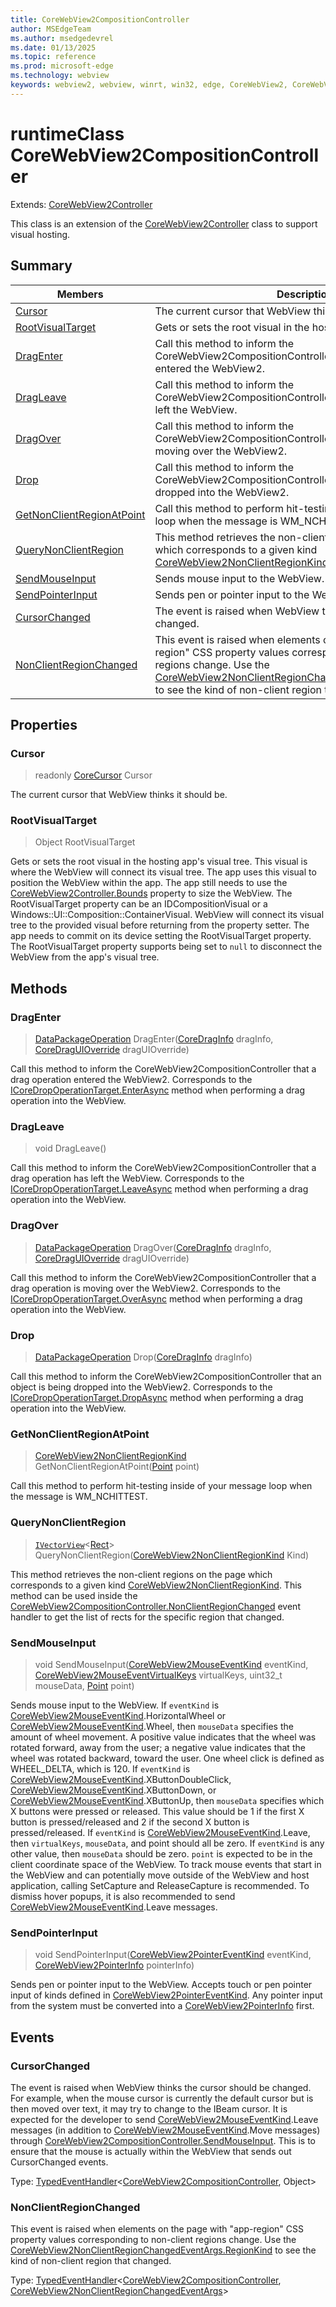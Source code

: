 ```yaml
---
title: CoreWebView2CompositionController
author: MSEdgeTeam
ms.author: msedgedevrel
ms.date: 01/13/2025
ms.topic: reference
ms.prod: microsoft-edge
ms.technology: webview
keywords: webview2, webview, winrt, win32, edge, CoreWebView2, CoreWebView2Controller, browser control, edge html, CoreWebView2CompositionController
---
```


# runtimeClass CoreWebView2CompositionController

Extends: [CoreWebView2Controller](corewebview2controller.md)



This class is an extension of the [CoreWebView2Controller](corewebview2controller.md) class to support visual hosting.

## Summary

Members|Description
--|--
[Cursor](#cursor) | The current cursor that WebView thinks it should be.
[RootVisualTarget](#rootvisualtarget) | Gets or sets the root visual in the hosting app's visual tree.
[DragEnter](#dragenter) | Call this method to inform the CoreWebView2CompositionController that a drag operation entered the WebView2.
[DragLeave](#dragleave) | Call this method to inform the CoreWebView2CompositionController that a drag operation has left the WebView.
[DragOver](#dragover) | Call this method to inform the CoreWebView2CompositionController that a drag operation is moving over the WebView2.
[Drop](#drop) | Call this method to inform the CoreWebView2CompositionController that an object is being dropped into the WebView2.
[GetNonClientRegionAtPoint](#getnonclientregionatpoint) | Call this method to perform hit-testing inside of your message loop when the message is WM_NCHITTEST.
[QueryNonClientRegion](#querynonclientregion) | This method retrieves the non-client regions on the page which corresponds to a given kind [CoreWebView2NonClientRegionKind](corewebview2nonclientregionkind.md).
[SendMouseInput](#sendmouseinput) | Sends mouse input to the WebView.
[SendPointerInput](#sendpointerinput) | Sends pen or pointer input to the WebView.
[CursorChanged](#cursorchanged) | The event is raised when WebView thinks the cursor should be changed.
[NonClientRegionChanged](#nonclientregionchanged) | This event is raised when elements on the page with "app-region" CSS property values corresponding to non-client regions change. Use the [CoreWebView2NonClientRegionChangedEventArgs.RegionKind](corewebview2nonclientregionchangedeventargs.md#regionkind) to see the kind of non-client region that changed.

## Properties

### Cursor

> readonly  [CoreCursor](/uwp/api/Windows.UI.Core.CoreCursor) Cursor

The current cursor that WebView thinks it should be.

### RootVisualTarget

>  Object RootVisualTarget

Gets or sets the root visual in the hosting app's visual tree.
This visual is where the WebView will connect its visual tree. The app uses this visual to position the WebView within the app. The app still needs to use the [CoreWebView2Controller.Bounds](corewebview2controller.md#bounds) property to size the WebView. The RootVisualTarget property can be an IDCompositionVisual or a Windows::UI::Composition::ContainerVisual. WebView will connect its visual tree to the provided visual before returning from the property setter. The app needs to commit on its device setting the RootVisualTarget property. The RootVisualTarget property supports being set to `null` to disconnect the WebView from the app's visual tree.



## Methods

### DragEnter

> [DataPackageOperation](/uwp/api/Windows.ApplicationModel.DataTransfer.DataPackageOperation) DragEnter([CoreDragInfo](/uwp/api/Windows.ApplicationModel.DataTransfer.DragDrop.Core.CoreDragInfo) dragInfo, [CoreDragUIOverride](/uwp/api/Windows.ApplicationModel.DataTransfer.DragDrop.Core.CoreDragUIOverride) dragUIOverride)

Call this method to inform the CoreWebView2CompositionController that a drag operation entered the WebView2.
Corresponds to the [ICoreDropOperationTarget.EnterAsync](/uwp/api/windows.applicationmodel.datatransfer.dragdrop.core.icoredropoperationtarget.enterasync) method when performing a drag operation into the WebView.



### DragLeave

> void DragLeave()

Call this method to inform the CoreWebView2CompositionController that a drag operation has left the WebView.
Corresponds to the [ICoreDropOperationTarget.LeaveAsync](/uwp/api/windows.applicationmodel.datatransfer.dragdrop.core.icoredropoperationtarget.leaveasync) method when performing a drag operation into the WebView.



### DragOver

> [DataPackageOperation](/uwp/api/Windows.ApplicationModel.DataTransfer.DataPackageOperation) DragOver([CoreDragInfo](/uwp/api/Windows.ApplicationModel.DataTransfer.DragDrop.Core.CoreDragInfo) dragInfo, [CoreDragUIOverride](/uwp/api/Windows.ApplicationModel.DataTransfer.DragDrop.Core.CoreDragUIOverride) dragUIOverride)

Call this method to inform the CoreWebView2CompositionController that a drag operation is moving over the WebView2.
Corresponds to the [ICoreDropOperationTarget.OverAsync](/uwp/api/windows.applicationmodel.datatransfer.dragdrop.core.icoredropoperationtarget.overasync) method when performing a drag operation into the WebView.



### Drop

> [DataPackageOperation](/uwp/api/Windows.ApplicationModel.DataTransfer.DataPackageOperation) Drop([CoreDragInfo](/uwp/api/Windows.ApplicationModel.DataTransfer.DragDrop.Core.CoreDragInfo) dragInfo)

Call this method to inform the CoreWebView2CompositionController that an object is being dropped into the WebView2.
Corresponds to the [ICoreDropOperationTarget.DropAsync](/uwp/api/windows.applicationmodel.datatransfer.dragdrop.core.icoredropoperationtarget.dropasync) method when performing a drag operation into the WebView.



### GetNonClientRegionAtPoint

> [CoreWebView2NonClientRegionKind](corewebview2nonclientregionkind.md) GetNonClientRegionAtPoint([Point](/uwp/api/Windows.Foundation.Point) point)

Call this method to perform hit-testing inside of your message loop when the message is WM_NCHITTEST.



### QueryNonClientRegion

> [`IVectorView`](/uwp/api/Windows.Foundation.Collections.IVectorView-1)&lt;[Rect](/uwp/api/Windows.Foundation.Rect)&gt; QueryNonClientRegion([CoreWebView2NonClientRegionKind](corewebview2nonclientregionkind.md) Kind)

This method retrieves the non-client regions on the page which corresponds to a given kind [CoreWebView2NonClientRegionKind](corewebview2nonclientregionkind.md).
This method can be used inside the [CoreWebView2CompositionController.NonClientRegionChanged](corewebview2compositioncontroller.md#nonclientregionchanged) event handler to get the list of rects for the specific region that changed.



### SendMouseInput

> void SendMouseInput([CoreWebView2MouseEventKind](corewebview2mouseeventkind.md) eventKind, [CoreWebView2MouseEventVirtualKeys](corewebview2mouseeventvirtualkeys.md) virtualKeys, uint32_t mouseData, [Point](/uwp/api/Windows.Foundation.Point) point)

Sends mouse input to the WebView.
If `eventKind` is [CoreWebView2MouseEventKind](corewebview2mouseeventkind.md).HorizontalWheel or [CoreWebView2MouseEventKind](corewebview2mouseeventkind.md).Wheel, then `mouseData` specifies the amount of wheel movement.
A positive value indicates that the wheel was rotated forward, away from the user; a negative value indicates that the wheel was rotated backward, toward the user. One wheel click is defined as WHEEL_DELTA, which is 120. If `eventKind` is [CoreWebView2MouseEventKind](corewebview2mouseeventkind.md).XButtonDoubleClick, [CoreWebView2MouseEventKind](corewebview2mouseeventkind.md).XButtonDown, or [CoreWebView2MouseEventKind](corewebview2mouseeventkind.md).XButtonUp, then `mouseData` specifies which X buttons were pressed or released. This value should be 1 if the first X button is pressed/released and 2 if the second X button is pressed/released. If `eventKind` is [CoreWebView2MouseEventKind](corewebview2mouseeventkind.md).Leave, then `virtualKeys`, `mouseData`, and point should all be zero. If `eventKind` is any other value, then `mouseData` should be zero. `point` is expected to be in the client coordinate space of the WebView. To track mouse events that start in the WebView and can potentially move outside of the WebView and host application, calling SetCapture and ReleaseCapture is recommended. To dismiss hover popups, it is also recommended to send [CoreWebView2MouseEventKind](corewebview2mouseeventkind.md).Leave messages.



### SendPointerInput

> void SendPointerInput([CoreWebView2PointerEventKind](corewebview2pointereventkind.md) eventKind, [CoreWebView2PointerInfo](corewebview2pointerinfo.md) pointerInfo)

Sends pen or pointer input to the WebView.
Accepts touch or pen pointer input of kinds defined in [CoreWebView2PointerEventKind](corewebview2pointereventkind.md).
Any pointer input from the system must be converted into a [CoreWebView2PointerInfo](corewebview2pointerinfo.md) first.




## Events

### CursorChanged

The event is raised when WebView thinks the cursor should be changed.
For example, when the mouse cursor is currently the default cursor but is then moved over text, it may try to change to the IBeam cursor.
It is expected for the developer to send [CoreWebView2MouseEventKind](corewebview2mouseeventkind.md).Leave messages (in addition to [CoreWebView2MouseEventKind](corewebview2mouseeventkind.md).Move messages) through [CoreWebView2CompositionController.SendMouseInput](corewebview2compositioncontroller.md#sendmouseinput). This is to ensure that the mouse is actually within the WebView that sends out CursorChanged events.

Type: [TypedEventHandler](/uwp/api/Windows.Foundation.TypedEventHandler-2)&lt;[CoreWebView2CompositionController](corewebview2compositioncontroller.md), Object&gt;

### NonClientRegionChanged

This event is raised when elements on the page with "app-region" CSS property values corresponding to non-client regions change. Use the [CoreWebView2NonClientRegionChangedEventArgs.RegionKind](corewebview2nonclientregionchangedeventargs.md#regionkind) to see the kind of non-client region that changed.

Type: [TypedEventHandler](/uwp/api/Windows.Foundation.TypedEventHandler-2)&lt;[CoreWebView2CompositionController](corewebview2compositioncontroller.md), [CoreWebView2NonClientRegionChangedEventArgs](corewebview2nonclientregionchangedeventargs.md)&gt;

